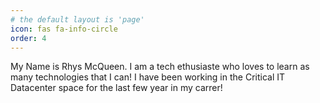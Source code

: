 ```yaml
---
# the default layout is 'page'
icon: fas fa-info-circle
order: 4
---
```


My Name is Rhys McQueen. I am a tech ethusiaste who loves to learn as many technologies that I can!
I have been working in the Critical IT Datacenter space for the last few year in my carrer!